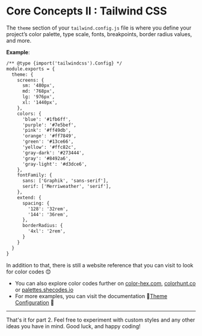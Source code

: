 # Core Concepts II : Tailwind CSS

The `theme` section of your `tailwind.config.js` file is where you define your project’s color palette, type scale, fonts, breakpoints, border radius values, and more.

**Example**:
```html
/** @type {import('tailwindcss').Config} */
module.exports = {
  theme: {
    screens: {
      sm: '480px',
      md: '768px',
      lg: '976px',
      xl: '1440px',
    },
    colors: {
      'blue': '#1fb6ff',
      'purple': '#7e5bef',
      'pink': '#ff49db',
      'orange': '#ff7849',
      'green': '#13ce66',
      'yellow': '#ffc82c',
      'gray-dark': '#273444',
      'gray': '#8492a6',
      'gray-light': '#d3dce6',
    },
    fontFamily: {
      sans: ['Graphik', 'sans-serif'],
      serif: ['Merriweather', 'serif'],
    },
    extend: {
      spacing: {
        '128': '32rem',
        '144': '36rem',
      },
      borderRadius: {
        '4xl': '2rem',
      }
    }
  }
}
```
In addition to that, there is still a website reference that you can visit to look for color codes 😊
- You can also explore color codes further on [color-hex.com](https://www.color-hex.com/), [colorhunt.co](https://colorhunt.co/) or [palettes.shecodes.io](https://palettes.shecodes.io/)
- For more examples, you can visit the documentation 📖[Theme Configuration](https://tailwindcss.com/docs/theme) 📖

---
That's it for part 2. Feel free to experiment with custom styles and any other ideas you have in mind. Good luck, and happy coding!
